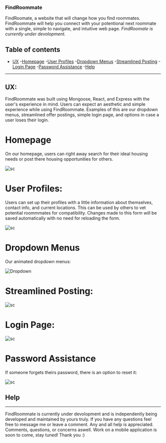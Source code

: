 ### FindRoommate
FindRoomate, a website that will change how you find roommates. FindRoommate will help you connect with your potentional next roommate with a single, simple to navigate, and intuitive web page.
*FindRoomate is currently under devolopment.*

## Table of contents

- [UX](#ux)
	-[Homepage](#homepage)
	-[User Profiles](#user-profiles)
	-[Dropdown Menus](#dropdown-menus)
	-[Streamlined Posting](#streamlined-posting)
	-[Login Page](#login-page)
	-[Password Assistance](#password-assistance)
-[Help](help)

---

## UX:

FindRoommate was built using Mongoose, React, and Express with the user's experience in mind.
Users can expect an aesthetic and simple experience while using FindRoommate. 
Examples of this are our dropdown menus, streamlined offer postings, simple login page, and options in case a user loses their login.

# Homepage

On our homepage, users can right away search for their ideal housing needs or post there housing opportunities for others.

![sc](https://i.imgur.com/kjYOrc9.jpg)

# User Profiles:

Users can set up their profiles with a little information about themselves, contact info, and current locations. 
This can be used by others to vet potential roommmates for compatibility.
Changes made to this form will be saved automatically with no need for reloading the form.

![sc](https://i.imgur.com/Wt1zWyg.jpg)

# Dropdown Menus

Our animated dropdown menus:

![Dropdown](https://i.imgur.com/xBOoNiE.gif)

# Streamlined Posting:

![sc](https://i.imgur.com/cfzKEgV.jpg)

# Login Page:

![sc](https://i.imgur.com/qLn89TG.png)

# Password Assistance

If someone forgets theirs password, there is an option to reset it:

![sc](https://i.imgur.com/EBuEk7a.png)

## Help

---

FindRoommate is currently under devolopment and is independently being developed and maintained by yours truly. 
If you have any questions feel free to message me or leave a comment.
Any and all help is appreciated. Comments, questions, or concerns aswell.
Work on a mobile application is soon to come, stay tuned!
Thank you :)
